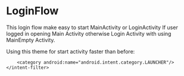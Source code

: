 # LoginFlow
This login flow make easy to start MainActivity or LoginActivity
If user logged in opening Main Activity otherwise Login Activity with using MainEmpty Activity.


Using this theme for start activity faster than before:


<activity
    android:name=".activity.MainEmptyActivity"
    android:theme="@android:style/Theme.NoDisplay">
    <intent-filter>
        <action android:name="android.intent.action.MAIN"/>

        <category android:name="android.intent.category.LAUNCHER"/>
    </intent-filter>
</activity>
